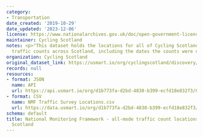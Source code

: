 ```yaml
---
category:
- Transportation
date_created: '2019-10-29'
date_updated: '2023-12-06'
license: https://www.nationalarchives.gov.uk/doc/open-government-licence/version/3/
maintainer: Cycling Scotland
notes: <p>"This dataset holds the locations for all of Cycling Scotland's all-mode
  traffic counts across Scotland, including the dates the counts were undertaken"</p>
organization: Cycling Scotland
original_dataset_link: https://usmart.io/org/cyclingscotland/discovery/discovery-view-detail/68ab155b-875f-43e7-9c4c-c954ad094dfc
records: null
resources:
- format: JSON
  name: API
  url: https://api.usmart.io/org/d1b773fa-d2bd-4830-b399-ecfd18e832f3/0592876a-62bf-4b3f-a5e2-5346be56a6a0/1/urql
- format: CSV
  name: NMF Traffic Survey Locations.csv
  url: https://data.usmart.io/org/d1b773fa-d2bd-4830-b399-ecfd18e832f3/resource?resourceGUID=33df271e-3c28-4dc1-86cb-51a55d5ee5d8
schema: default
title: National Monitoring Framework - all-mode traffic count locations - Cycling
  Scotland
---
```

